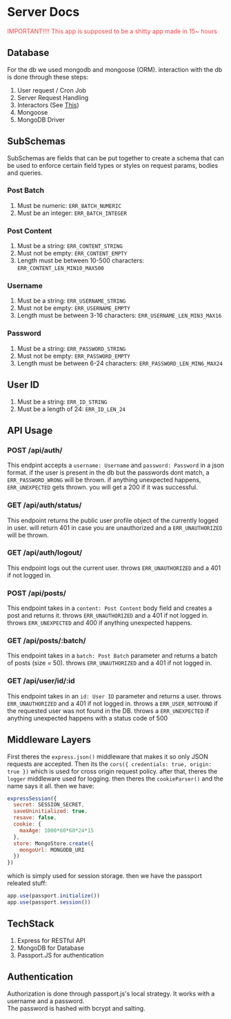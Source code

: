 # Server Docs
<p style="color:#F64444">IMPORTANT!!!! This app is supposed to be a shitty app made in 15~ hours</p>

## Database
For the db we used mongodb and mongoose (ORM). interaction with the db is done through these steps:
1. User request / Cron Job
2. Server Request Handling
3. Interactors (See [This](https://medium.com/expedia-group-tech/onion-architecture-deed8a554423))
4. Mongoose
5. MongoDB Driver

## SubSchemas
SubSchemas are fields that can be put together to create a schema that can be used to enforce certain field types or styles on request params, bodies and queries.

### Post Batch
1. Must be numeric: `ERR_BATCH_NUMERIC`
2. Must be an integer: `ERR_BATCH_INTEGER`

### Post Content
1. Must be a string: `ERR_CONTENT_STRING`
2. Must not be empty: `ERR_CONTENT_EMPTY`
3. Length must be between 10-500 characters: `ERR_CONTENT_LEN_MIN10_MAX500`

### Username
1. Must be a string: `ERR_USERNAME_STRING`
2. Must not be empty: `ERR_USERNAME_EMPTY`
3. Length must be between 3-16 characters: `ERR_USERNAME_LEN_MIN3_MAX16`

### Password
1. Must be a string: `ERR_PASSWORD_STRING`
2. Must not be empty: `ERR_PASSWORD_EMPTY`
3. Length must be between 6-24 characters: `ERR_PASSWORD_LEN_MIN6_MAX24`

## User ID
1. Must be a string: `ERR_ID_STRING`
2. Must be a length of 24: `ERR_ID_LEN_24`

## API Usage

### POST /api/auth/
This endpint accepts a `username: Username` and `password: Password` in a json format. if the user is present in the db but the passwords dont match, a `ERR_PASSWORD_WRONG` will be thrown. if anything unexpected happens, `ERR_UNEXPECTED` gets thrown. you will get a 200 if it was successful.

### GET /api/auth/status/
This endpoint returns the public user profile object of the currently logged in user. will return 401 in case you are unauthorized and a `ERR_UNAUTHORIZED` will be thrown.

### GET /api/auth/logout/
This endpoint logs out the current user. throws `ERR_UNAUTHORIZED` and a 401 if not logged in.

### POST /api/posts/
This endpoint takes in a `content: Post Content` body field and creates a post and returns it. throws `ERR_UNAUTHORIZED` and a 401 if not logged in. throws `ERR_UNEXPECTED` and 400 if anything unexpected happens.

### GET /api/posts/:batch/
This endpoint takes in a `batch: Post Batch` parameter and returns a batch of posts (size = 50). throws `ERR_UNAUTHORIZED` and a 401 if not logged in.

### GET /api/user/id/:id
This endpoint takes in an `id: User ID` parameter and returns a user. throws `ERR_UNAUTHORIZED` and a 401 if not logged in. throws a `ERR_USER_NOTFOUND` if the requested user was not found in the DB. throws a `ERR_UNEXPECTED` if anything unexpected happens with a status code of 500

## Middleware Layers
First theres the `express.json()` middleware that makes it so only JSON requests are accepted. Then its the `cors({ credentials: true, origin: true })` which is used for cross origin request policy. after that, theres the `logger` middleware used for logging. then theres the `cookieParser()` and the name says it all. then we have:
```javascript
expressSession({
  secret: SESSION_SECRET,
  saveUninitialized: true,
  resave: false,
  cookie: {
    maxAge: 1000*60*60*24*15
  },
  store: MongoStore.create({
    mongoUrl: MONGODB_URI
  })
})
```

which is simply used for session storage. then we have the passport releated stuff:
```javascript
app.use(passport.initialize())
app.use(passport.session())
```

## TechStack
1. Express for RESTful API
2. MongoDB for Database
3. Passport.JS for authentication

## Authentication

Authorization is done through passport.js's local strategy. It works with a username and a password.<br/>
The password is hashed with bcrypt and salting.